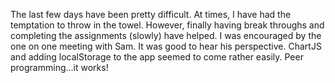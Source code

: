 The last few days have been pretty difficult.  At times, I have had the temptation to throw in the towel. However, finally having break throughs and completing the assignments (slowly) have helped.  I was encouraged by the one on one meeting with Sam.  It was good to hear his perspective.  ChartJS and adding localStorage to the app seemed to come rather easily.  Peer programming...it works!
